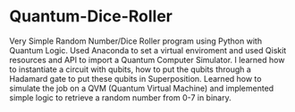 # Quantum-Dice-Roller

Very Simple Random Number/Dice Roller program using Python with Quantum Logic. Used Anaconda to set a virtual enviroment
and used Qiskit resources and API to import a Quantum Computer Simulator. I learned how to instantiate a circuit with qubits,
how to put the qubits through a Hadamard gate to put these qubits in Superposition. Learned how to simulate the job on a QVM
(Quantum Virtual Machine) and implemented simple logic to retrieve a random number from 0-7 in binary.
